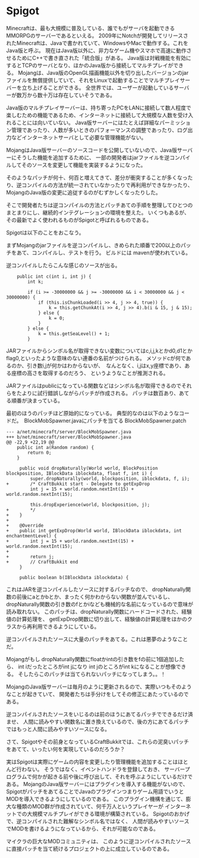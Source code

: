 # Spigot

Minecraftは、最も大規模に普及している、誰でもがサーバを起動できるMMORPGのサーバーであるといえる。
2009年にNotchが開発してリリースされたMinecraftは、Javaで書かれていて、WindowsやMacで動作する。これをJava版と呼ぶ。
現在はJava版以外に、非力なゲーム機やスマホで高速に動作させるためにC++で書き直された「統合版」がある。
Java版は対戦機能を有効にするとTCPのサーバとなり、ほかのJava版から接続してマルチプレイができる。
Mojangは、Java版のOpenGL描画機能以外を切り出したバージョンのjarファイルを無償提供していて、それをLinuxで起動することでマルチプレイサーバーを立ち上げることができる。
全世界では、ユーザーが起動しているサーバーが数万から数十万は存在していそうである。

Java版のマルチプレイサーバーは、持ち寄ったPCをLANに接続して数人程度で楽しむための機能であるため、インターネットに接続して大規模な人数を受け入れることには向いていない。
Java版サーバーにはたとえば詳細なパーミッション管理であったり、人数が多いときのパフォーマンスの調整であったり、ログ出力などインターネットサーバとして必要な管理機能がない。

MojangはJava版サーバーのソースコードを公開していないので、Java版サーバーにそうした機能を追加するために、
一部の開発者はjarファイルを逆コンパイルしてそのソースを変更して機能を実装するようになった。

そのようなパッチが何十、何百と増えてきて、差分が衝突することが多くなったり、逆コンパイルの方法が統一されていなかったりで再利用ができなかったり、
MojangのJava版の変更に追従するのがむずかしくなったりした。

そこで開発者たちは逆コンパイルの方法とパッチあての手順を整理してひとつのまとまりにし、継続的インテグレーションの環境を整えた。
いくつもあるが、その最新でよく使われるものがSpigotと呼ばれるものである。

Spigotは以下のことをおこなう。

まずMojangのjarファイルを逆コンパイルし、きめられた順番で200以上のパッチをあて、コンパイルし、テストを行う。
ビルドには mavenが使われている。

逆コンパイルしたらこんな感じのソースが出る。

```
    public int c(int i, int j) {                                                                                                                                     
        int k;                                                                                                                                                       
                                                                                                                                                                     
        if (i >= -30000000 && j >= -30000000 && i < 30000000 && j < 30000000) {                                                                                      
            if (this.isChunkLoaded(i >> 4, j >> 4, true)) {                                                                                                          
                k = this.getChunkAt(i >> 4, j >> 4).b(i & 15, j & 15);                                                                                               
            } else {                                                                                                                                                 
                k = 0;                                                                                                                                               
            }                                                                                                                                                        
        } else {                                                                                                                                                     
            k = this.getSeaLevel() + 1;                                                                                                                              
        }                                                                                                                                                            
```

JARファイルからシンボル名が取得できない変数についてはc,i,j,kとかd0,d1とかflag0,といったような意味のない連番の名前がつけられる。
メソッドcが何であるのか、引き数i,jが何かはわからないが、　なんとなく、i,jはx,y座標であり、ある座標の高さを取得するのだろう、
というようなことが推測される。

JARファイルはpublicになっている関数などはシンボル名が取得できるのでそれらをたよりに試行錯誤しながらパッチが作成される。
パッチは数百あり、あてる順番が決まっている。

最初のほうのパッチほど原始的になっている。
典型的なのは以下のようなコードだ。　BlockMobSpawner.javaにパッチを当てる BlockMobSpawner.patch 

```
--- a/net/minecraft/server/BlockMobSpawner.java                                                                                                                      
+++ b/net/minecraft/server/BlockMobSpawner.java                                                                                                                      
@@ -22,9 +22,19 @@     
    public int a(Random random) {                                                                                                                                    
        return 0;                                                                                                                                                    
    }                                                                                                                                                                
                                     
     public void dropNaturally(World world, BlockPosition blockposition, IBlockData iblockdata, float f, int i) {                                                    
         super.dropNaturally(world, blockposition, iblockdata, f, i);                                                                                                
+        /* CraftBukkit start - Delegate to getExpDrop                                                                                                               
         int j = 15 + world.random.nextInt(15) + world.random.nextInt(15);                                                                                           
                                                                                                                                                                     
         this.dropExperience(world, blockposition, j);                                                                                                               
+        */                                                                                                                                                          
+    }                                                                                                                                                               
+                                                                                                                                                                    
+    @Override                                                                                                                                                       
+    public int getExpDrop(World world, IBlockData iblockdata, int enchantmentLevel) {                                                                               
+        int j = 15 + world.random.nextInt(15) + world.random.nextInt(15);                                                                                           
+                                                                                                                                                                    
+        return j;                                                                                                                                                   
+        // CraftBukkit end                                                                                                                                          
     }                                                                                                                                                               
                                                                                                                                                                     
     public boolean b(IBlockData iblockdata) {                                                                                                                       
```


これはJARを逆コンパイルしたソースに対するパッチなので、
dropNaturally関数の前後にaとかbとか、まったく何かわからない関数が並んでいるし、
dropNaturally関数の引き数のfとかiなども機械的な名前になっているので意味が読み取れない。
このパッチは、dropNaturally関数にハードコードされた、経験値の計算処理を、
getExpDrop関数に切り出して、経験値の計算処理をほかのクラスから再利用できるようにしている。

逆コンパイルされたソースに大量のパッチをあてる。これは悪夢のようなことだ。

Mojangがもし dropNaturally関数にfloatかintの引き数をfの前に1個追加したら、
int iだったところがint jになり int jのところがint kになることが想像できる。
そしたらこのパッチは当てられないパッチになってしまう。。！

MojangのJava版サーバーは毎月のように更新されるので、実際いつもそのようなことが起きていて、
開発者たちは手分けをしてその修正にあたっているのである。

逆コンパイルされたソースをいじるのは前のほうにあてるパッチでできるだけ済ませ、
人間に読みやすい関数名に置き換えているので、後の方にあてるパッチではもっと人間に読みやすいソースになる。


さて、Spigotやその前身となっているCraftBukkitでは、これらの泥臭いパッチをあてて、いったい何を実現しているのだろうか？

実はSpigotは実際にゲームの内容を変更したり管理機能を追加することはほとんど行わない。
そうではなく、イベントハンドラを登録しておき、
サーバープログラムで何かが起きる前や後に呼び出して、それを呼ぶようにしているだけである。
MojangのJava版サーバーにはプラグインを導入する機能がないので、
SpigotがパッチをあてることでJavaのプラグインつまりゲーム用語でいうとMODを導入できるようにしているのである。
このプラグイン機構を通じて、膨大な種類のMOD群が作成されていて、何千万人というプレイヤーが
インターネットでの大規模マルチプレイができる環境が構築されている。
Spigotのおかげで、逆コンパイルされた難解なシンボル名ではなく、
人間が読みやすいソースでMODを書けるようになっているから、それが可能なのである。

マイクラの巨大なMODコミュニティは、
このように逆コンパイルされたソースに直接パッチを当て続けるプロジェクトの上に成立しているのである。
